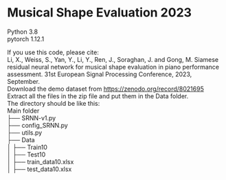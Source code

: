 # Musical Shape Evaluation 2023
Python 3.8  
pytorch 1.12.1  

If you use this code, please cite:  
Li, X., Weiss, S., Yan, Y., Li, Y., Ren, J., Soraghan, J. and Gong, M. Siamese residual neural network for musical shape evaluation in piano performance assessment. 31st European Signal Processing Conference, 2023, September.  
Download the demo dataset from https://zenodo.org/record/8021695  
Extract all the files in the zip file and put them in the Data folder.  
The directory should be like this:  
Main folder  
├── SRNN-v1.py  
├── config_SRNN.py  
├── utils.py  
├── Data  
│   ├── Train10  
│   ├── Test10  
│   ├── train_data10.xlsx  
│   ├── test_data10.xlsx  
